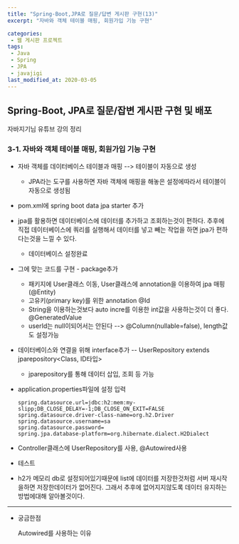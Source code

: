 ```yaml
---
title: "Spring-Boot,JPA로 질문/답변 게시판 구현(13)"
excerpt: "자바와 객체 테이블 매핑, 회원가입 기능 구현"

categories:
 - 웹 게시판 프로젝트
tags:
 - Java
 - Spring
 - JPA
 - javajigi
last_modified_at: 2020-03-05
---
```




## Spring-Boot, JPA로 질문/잡변 게시판 구현 및 배포

자바지기님 유튜브 강의 정리

### 3-1. 자바와 객체 테이블 매핑, 회원가입 기능 구현

* 자바 객체를 데이터베이스 테이블과 매핑 --> 테이블이 자동으로 생성

  * JPA라는 도구를 사용하면 자바 객체에 매핑을 해놓은 설정에따라서 테이블이 자동으로 생성됨

* pom.xml에 spring boot data jpa starter 추가 

* jpa를 활용하면 데이터베이스에 데이터를 추가하고 조회하는것이 편하다. 추후에 직접 데이터베이스에 쿼리를 실행해서 데이터를 넣고 빼는 작업을 하면 jpa가 편하다는것을 느낄 수 있다.

  * 데이터베이스 설정완료

* 그에 맞는 코드를 구현 - package추가

  * 패키지에 User클래스 이동,  User클래스에 annotation을 이용하여 jpa 매핑(@Entity)
  * 고유키(primary key)를 위한 annotation @Id 
  * String을 이용하는것보다 auto incre를 이용한 int값을 사용하는것이 더 좋다. @GeneratedValue
  * userId는 null이되어서는 안된다 --> @Column(nullable=false), length값도 설정가능

* 데이터베이스와 연결을 위해 interface추가 -- UserRepository extends jparepository<Class, ID타입>

  * jparepository를 통해 데이터 삽입, 조회 등 가능

* application.properties파일에 설정 입력

  ```properties
  spring.datasource.url=jdbc:h2:mem:my-slipp;DB_CLOSE_DELAY=-1;DB_CLOSE_ON_EXIT=FALSE
  spring.datasource.driver-class-name=org.h2.Driver
  spring.datasource.username=sa
  spring.datasource.password=
  spring.jpa.database-platform=org.hibernate.dialect.H2Dialect
  ```

  

* Controller클래스에 UserRepository를 사용, @Autowired사용

* 테스트

* h2가 메모리 db로 설정되어있기때문에 list에 데이터를 저장한것처럼 서버 재시작을하면 저장한데이터가 없어진다. 그래서 추후에 없어지지않도록 데이터 유지하는방법에대해 알아볼것이다.

---

* 궁금한점

  Autowired를 사용하는 이유
